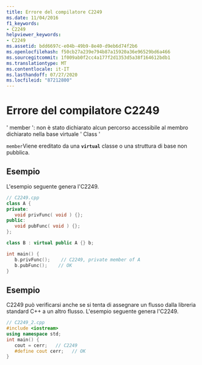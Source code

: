 ```yaml
---
title: Errore del compilatore C2249
ms.date: 11/04/2016
f1_keywords:
- C2249
helpviewer_keywords:
- C2249
ms.assetid: bdd6697c-e04b-49b9-8e40-d9eb6d74f2b6
ms.openlocfilehash: f50cb27a239e794b87a15920a36e96529bd6a466
ms.sourcegitcommit: 1f009ab0f2cc4a177f2d1353d5a38f164612bdb1
ms.translationtype: MT
ms.contentlocale: it-IT
ms.lasthandoff: 07/27/2020
ms.locfileid: "87212800"
---
```

# <a name="compiler-error-c2249"></a>Errore del compilatore C2249

' member ': non è stato dichiarato alcun percorso accessibile al membro dichiarato nella base virtuale ' Class '

`member`Viene ereditato da una **`virtual`** classe o una struttura di base non pubblica.

## <a name="example"></a>Esempio

L'esempio seguente genera l'C2249.

```cpp
// C2249.cpp
class A {
private:
   void privFunc( void ) {};
public:
   void pubFunc( void ) {};
};

class B : virtual public A {} b;

int main() {
   b.privFunc();    // C2249, private member of A
   b.pubFunc();    // OK
}
```

## <a name="example"></a>Esempio

C2249 può verificarsi anche se si tenta di assegnare un flusso dalla libreria standard C++ a un altro flusso.  L'esempio seguente genera l'C2249.

```cpp
// C2249_2.cpp
#include <iostream>
using namespace std;
int main() {
   cout = cerr;   // C2249
   #define cout cerr;   // OK
}
```
